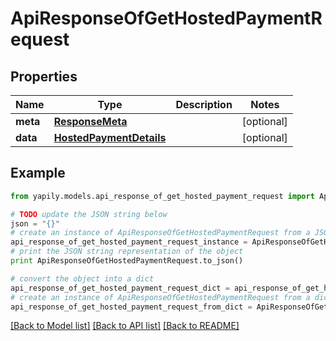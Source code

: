 # ApiResponseOfGetHostedPaymentRequest


## Properties
Name | Type | Description | Notes
------------ | ------------- | ------------- | -------------
**meta** | [**ResponseMeta**](ResponseMeta.md) |  | [optional] 
**data** | [**HostedPaymentDetails**](HostedPaymentDetails.md) |  | [optional] 

## Example

```python
from yapily.models.api_response_of_get_hosted_payment_request import ApiResponseOfGetHostedPaymentRequest

# TODO update the JSON string below
json = "{}"
# create an instance of ApiResponseOfGetHostedPaymentRequest from a JSON string
api_response_of_get_hosted_payment_request_instance = ApiResponseOfGetHostedPaymentRequest.from_json(json)
# print the JSON string representation of the object
print ApiResponseOfGetHostedPaymentRequest.to_json()

# convert the object into a dict
api_response_of_get_hosted_payment_request_dict = api_response_of_get_hosted_payment_request_instance.to_dict()
# create an instance of ApiResponseOfGetHostedPaymentRequest from a dict
api_response_of_get_hosted_payment_request_from_dict = ApiResponseOfGetHostedPaymentRequest.from_dict(api_response_of_get_hosted_payment_request_dict)
```
[[Back to Model list]](../README.md#documentation-for-models) [[Back to API list]](../README.md#documentation-for-api-endpoints) [[Back to README]](../README.md)


